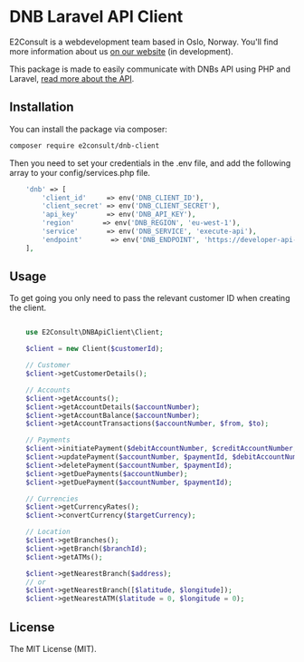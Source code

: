 # DNB Laravel API Client

E2Consult is a webdevelopment team based in Oslo, Norway. You'll find more information about us [on our website](https://e2consult.no) (in development).

This package is made to easily communicate with DNBs API using PHP and Laravel, [read more about the API](https://github.com/DNBbank/getting-started).


## Installation

You can install the package via composer:

```bash
composer require e2consult/dnb-client
```

Then you need to set your credentials in the .env file, and add the following array to your config/services.php file.

``` php
    'dnb' => [
        'client_id'     => env('DNB_CLIENT_ID'),
        'client_secret' => env('DNB_CLIENT_SECRET'),
        'api_key'       => env('DNB_API_KEY'),
        'region'       => env('DNB_REGION', 'eu-west-1'),
        'service'       => env('DNB_SERVICE', 'execute-api'),
        'endpoint'       => env('DNB_ENDPOINT', 'https://developer-api-sandbox.dnb.no'),
    ],
```

## Usage

To get going you only need to pass the relevant customer ID when creating the client.

``` php

    use E2Consult\DNBApiClient\Client;

    $client = new Client($customerId);

    // Customer
    $client->getCustomerDetails();

    // Accounts
    $client->getAccounts();
    $client->getAccountDetails($accountNumber);
    $client->getAccountBalance($accountNumber);
    $client->getAccountTransactions($accountNumber, $from, $to);

    // Payments
    $client->initiatePayment($debitAccountNumber, $creditAccountNumber, $amount, $requestedExecutionDate);
    $client->updatePayment($accountNumber, $paymentId, $debitAccountNumber, $amount, $status, $requestedExecutionDate);
    $client->deletePayment($accountNumber, $paymentId);
    $client->getDuePayments($accountNumber);
    $client->getDuePayment($accountNumber, $paymentId);

    // Currencies
    $client->getCurrencyRates();
    $client->convertCurrency($targetCurrency);

    // Location
    $client->getBranches();
    $client->getBranch($branchId);
    $client->getATMs();

    $client->getNearestBranch($address);
    // or
    $client->getNearestBranch([$latitude, $longitude]);
    $client->getNearestATM($latitude = 0, $longitude = 0);
```

## License

The MIT License (MIT).
